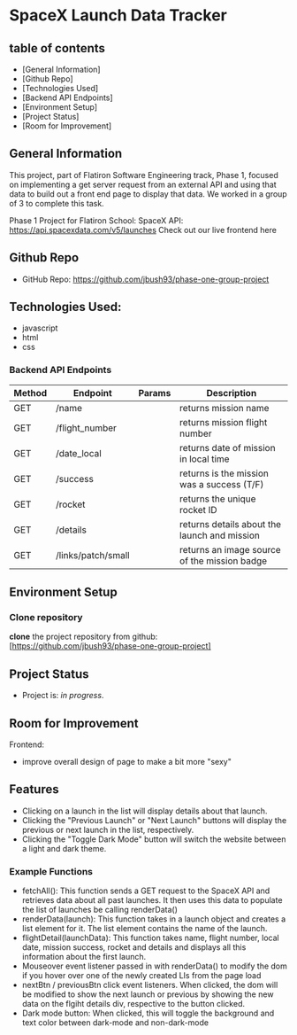 # SpaceX Launch Data Tracker

## table of contents
 - [General Information]
 - [Github Repo]
 - [Technologies Used]
 - [Backend API Endpoints]
 - [Environment Setup]
 - [Project Status]
 - [Room for Improvement]

## General Information
This project, part of Flatiron Software Engineering track, Phase 1, focused on implementing a get server request from an external API and using that data to build out a front end page to display that data. We worked in a group of 3 to complete this task.

Phase 1 Project for Flatiron School: SpaceX API: https://api.spacexdata.com/v5/launches
Check out our live frontend here

## Github Repo
- GitHub Repo: https://github.com/jbush93/phase-one-group-project

## Technologies Used: 
- javascript
- html
- css

### Backend API Endpoints

| Method | Endpoint            | Params           | Description                                          |
| ------ | --------------      | ---------------- | ---------------------------------------------------- |
| GET    | /name               |                  | returns mission name                                 |
| GET    | /flight_number      |                  | returns mission flight number                        |
| GET    | /date_local         |                  | returns date of mission in local time                |
| GET    | /success            |                  | returns is the mission was a success (T/F)           |
| GET    | /rocket             |                  | returns the unique rocket ID                         |
| GET    | /details            |                  | returns details about the launch and mission         |
| GET    | /links/patch/small  |                  | returns an image source of the mission badge         |


## Environment Setup

### Clone repository
**clone** the project repository from github: [https://github.com/jbush93/phase-one-group-project]

## Project Status
- Project is: _in progress_.

## Room for Improvement
Frontend:
- improve overall design of page to make a bit more "sexy"

## Features
- Clicking on a launch in the list will display details about that launch.
- Clicking the "Previous Launch" or "Next Launch" buttons will display the previous or next launch in the list, respectively.
- Clicking the "Toggle Dark Mode" button will switch the website between a light and dark theme.

### Example Functions
- fetchAll(): This function sends a GET request to the SpaceX API and retrieves data about all past launches. It then uses this data to populate the list of launches be calling renderData()
- renderData(launch): This function takes in a launch object and creates a list element for it. The list element contains the name of the launch.
- flightDetail(launchData): This function takes name, flight number, local date, mission success, rocket and details and displays all this information about the first launch.
- Mouseover event listener passed in with renderData() to modify the dom if you hover over one of the newly created LIs from the page load
- nextBtn / previousBtn click event listeners. When clicked, the dom will be modified to show the next launch or previous by showing the new data on the flgiht details div, respective to the button clicked.
- Dark mode button: When clicked, this will toggle the background and text color between dark-mode and non-dark-mode